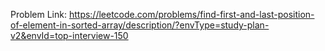 Problem Link: https://leetcode.com/problems/find-first-and-last-position-of-element-in-sorted-array/description/?envType=study-plan-v2&envId=top-interview-150


```

```
